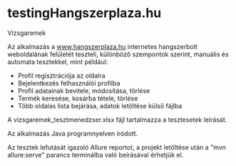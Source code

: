 # testingHangszerplaza.hu
Vizsgaremek


Az alkalmazás a www.hangszerplaza.hu internetes hangszerbolt weboldalának felületét teszteli, különböző szempontok szerint, manuális és automata tesztekkel, mint például:

- Profil regisztrációja az oldalra
- Bejelentkezés felhasználói profilba
- Profil adatainak bevitele, módosítása, törlése
- Termék keresése, kosárba tétele, törlése
- Több oldalas lista bejárása, adatok letöltése külső fájlba

A vizsgaremek_tesztmenedzser.xlsx fájl tartalmazza a tesztesetek leírását.

Az alkalmazás Java programnyelven íródott.

Az tesztek lefutását igazoló Allure reportot, a projekt letöltése után a "mvn allure:serve" parancs terminálba való beírásával érhetjük el.
